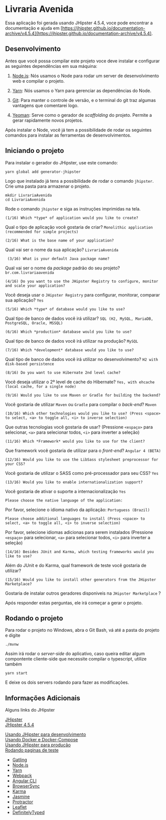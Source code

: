# Livraria Avenida
Essa aplicação foi gerada usando JHipster 4.5.4, voce pode encontrar a documentação e ajuda em [https://jhipster.github.io/documentation-archive/v4.5.4](https://jhipster.github.io/documentation-archive/v4.5.4).

## Desenvolvimento

Antes que você possa compilar este projeto voce deve instalar e configurar as seguintes dependências em sua máquina:

1. [Node.js](https://nodejs.org/en/): Nós usamos o Node para rodar um server de desenvolvimento web e compilar o projeto.

2. [Yarn](https://yarnpkg.com/pt-BR/): Nós usamos o Yarn para gerenciar as dependências do Node.

3. [Git](https://git-scm.com/): Para manter o controle de versão, e o terminal do git traz algumas vantagens que comentarei logo.

4. [Yeoman](http://yeoman.io/learning/index.html): Serve como o gerador de _scaffolding_ do projeto. Permite a gerar rapidamente novos projetos.

Após instalar o Node, você já tem a possibilidade de rodar os seguintes comandos para instalar as ferramentas de desenvolvimentos. 

## Iniciando o projeto 
Para instalar o gerador do JHipster, use este comando:

    yarn global add generator-jhipster

Logo que instalado já tens a possibilidade de rodar o comando `jhipster`.  
Crie uma pasta para armazenar o projeto.

    mkdir LivrariaAvenida
    cd LivrariaAvenida

Rode o comando `jhipster` e siga as instruções imprimidas na tela.

    (1/16) Which *type* of application would you like to create? 

Qual o tipo de aplicação você gostaria de criar? `Monolithic application (recommended for simple projects)`

    (2/16) What is the base name of your application? 
      
Qual vai ser o nome da sua aplicação? `LivrariaAvenida`

     (3/16) What is your default Java package name? 
 
Qual vai ser o nome da _package_ padrão do seu projeto? `br.com.livrariaavenida`
 
    (4/16) Do you want to use the JHipster Registry to configure, monitor and scale your application? 
 
Você deseja usar o `JHipster Registry` para configurar, monitorar, comparar sua aplicação? `Yes`  
 
    (5/16) Which *type* of database would you like to use? 
 
Qual tipo de banco de dados você irá utilizar? `SQL (H2, MySQL, MariaDB, PostgreSQL, Oracle, MSSQL)`
 
    (6/16) Which *production* database would you like to use?

Qual tipo de banco de dados você irá utilizar na produção? `MySQL`

    (7/16) Which *development* database would you like to use?
    
Qual tipo de banco de dados você irá utilizar no desenvolvimento? `H2 with disk-based persistence`
    
    (8/16) Do you want to use Hibernate 2nd level cache? 
    
Você deseja utilizar o 2º level de cache do Hibernate? `Yes, with ehcache (local cache, for a single node)`
    
    (9/16) Would you like to use Maven or Gradle for building the backend?
   
Você gostaria de utilizar `Maven` ou `Gradle` para compilar o _back-end_? `Maven`
   
    (10/16) Which other technologies would you like to use? (Press <space> to select, <a> to toggle all, <i> to inverse selection)
   
Que outras tecnologias você gostaria de usar? (Pressione `<espaço>` para selecionar, `<a>` para selecionar todos, `<i>` para inverter a seleção)   
   
    (11/16) Which *Framework* would you like to use for the client?
    
Que framework você gostaria de utilizar para o _front-end_? `Angular 4 (BETA)`
    
    (12/16) Would you like to use the LibSass stylesheet preprocessor for your CSS? 
    
Você gostaria de utilizar o SASS como pré-processador para seu CSS? `Yes`
    
    (13/16) Would you like to enable internationalization support?
     
Você gostaria de ativar o suporte a internacionalização `Yes`
     
    Please choose the native language of the application:
    
Por favor, selecione o idioma nativo da aplicação: `Portuguess (Brazil)`
    
    Please choose additional languages to install (Press <space> to select, <a> to toggle all, <i> to inverse selection)
 
Por favor, selecione idiomas adicionas para serem instalados (Pressione `<espaço>` para selecionar, `<a>` para selecionar todos, `<i>` para inverter a seleção)   
 
    (14/16) Besides JUnit and Karma, which testing frameworks would you like to use? 
    
Além do JUnit e do Karma, qual framework de teste você gostaria de utilizar?    
    
    (15/16) Would you like to install other generators from the JHipster Marketplace? 

Gostaria de instalar outros geradores disponiveis na `JHipster Marketplace` ?


Após responder estas perguntas, ele irá começar a gerar o projeto.

## Rodando o projeto

Para rodar o projeto no Windows, abra o Git Bash, vá até a pasta do projeto e digite

    ./mvnw

Assim irá rodar o _server-side_ do aplicativo, caso queira editar algum compontente cliente-side que necessite compilar o typescript, utilize também

    yarn start
    
E deixe os dois servers rodando para fazer as modificações.





## Informações Adicionais

Alguns links do JHipster

[JHipster]( https://jhipster.github.io)  
[JHipster 4.5.4](https://jhipster.github.io/documentation-archive/v4.5.4)

[Usando JHipster para desenvolvimento](https://jhipster.github.io/documentation-archive/v4.5.4/development/)  
[Usando Docker e Docker-Compose](https://jhipster.github.io/documentation-archive/v4.5.4/docker-compose)  
[Usando JHipster para produção](https://jhipster.github.io/documentation-archive/v4.5.4/production/)  
[Rodando paginas de teste](https://jhipster.github.io/documentation-archive/v4.5.4/running-tests/)  

* [Gatling](http://gatling.io/)  
* [Node.js](https://nodejs.org/)  
* [Yarn](https://yarnpkg.org/)  
* [Webpack](https://webpack.github.io/)  
* [Angular CLI](https://cli.angular.io/)  
* [BrowserSync](http://www.browsersync.io/)  
* [Karma](http://karma-runner.github.io/)  
* [Jasmine](http://jasmine.github.io/2.0/introduction.html)  
* [Protractor](https://angular.github.io/protractor/)  
* [Leaflet](http://leafletjs.com/)  
* [DefinitelyTyped](http://definitelytyped.org/)  

